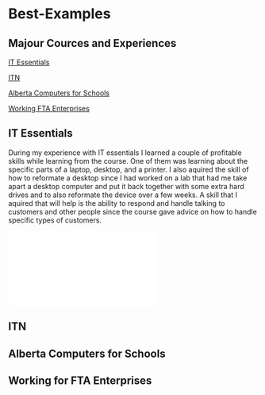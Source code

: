 # Best-Examples

## Majour Cources and Experiences

[IT Essentials](https//github.com/Representation-of-me/Best-Examples#it-essentials)

[ITN](https://github.com/Representation-of-me/Best-Examples#itn)

[Alberta Computers for Schools](https://github.com/Representation-of-me/Best-Examples#alberta-computers-for-schools)

[Working FTA Enterprises](https//github.com/Representation-of-me/Best-Examples#working-for-fta-enterprises)

## IT Essentials

During my experience with IT essentials I learned a couple of profitable skills while learning from the course. One of them was learning about the specific parts of a laptop, desktop, and a printer. I also aquired the skill of how to reformate a desktop since I had worked on a lab that had me take apart a desktop computer and put it back together with some extra hard drives and to also reformate the device over a few weeks. A skill that I aquired that will help is the ability to respond and handle talking to customers and other people since the course gave advice on how to handle specific types of customers.

![alt text](file://fs-052/studuser$/Gr12/g.elder/Downloads/GarethElder-2017+Feb+IT+Essentia-Certificate%20(1).pdf)

## ITN

## Alberta Computers for Schools

## Working for FTA Enterprises
